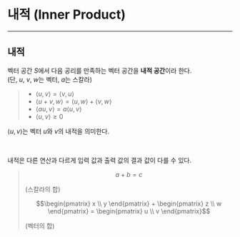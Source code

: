 # **내적 (Inner Product)**
---

## **내적**
벡터 공간 $S$에서 다음 공리를 만족하는 벡터 공간을 **내적 공간**이라 한다.  
(단, $u$, $v$, $w$는 벡터, $a$는 스칼라)
> - $\langle u, v \rangle = \langle v, u \rangle$  
> - $\langle u + v, w \rangle = \langle u, w \rangle + \langle v, w \rangle$  
> - $\langle au, v \rangle = a\langle u, v \rangle$  
> - $\langle u, v \rangle \geq 0$

$\langle u, v\rangle$는 벡터 $u$와 $v$의 내적을 의미한다.

<br>

내적은 다른 연산과 다르게 입력 값과 출력 값의 결과 값이 다를 수 있다.  
>```math
> a + b = c
>```
> (스칼라의 합)
> ```math
> \begin{pmatrix}
> x \\ y
> \end{pmatrix} +
> \begin{pmatrix}
> z \\ w
> \end{pmatrix} =
> \begin{pmatrix}
> u \\ v
> \end{pmatrix}
> ```
>(벡터의 합)